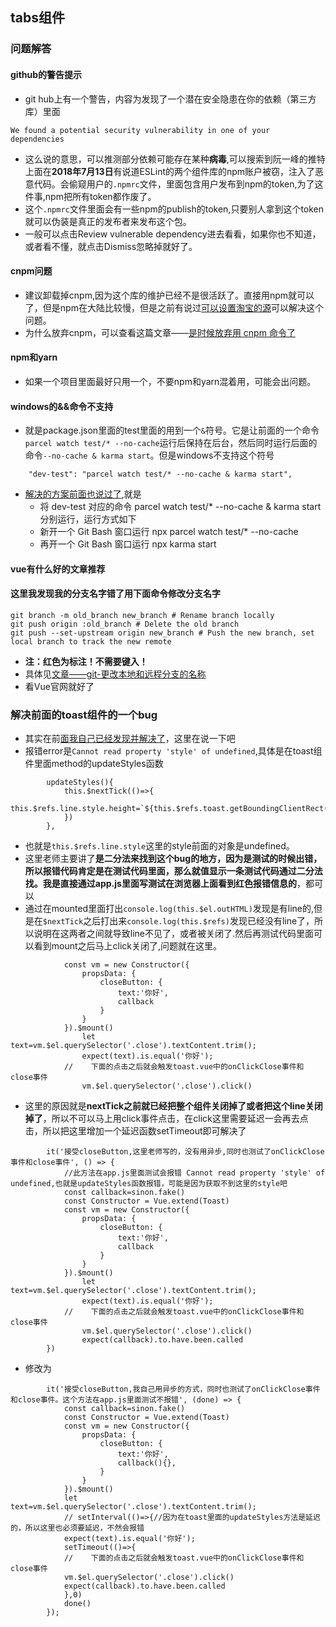 ## tabs组件
### 问题解答
#### github的警告提示
* git hub上有一个警告，内容为发现了一个潜在安全隐患在你的依赖（第三方库）里面
```
We found a potential security vulnerability in one of your dependencies
```
* 这么说的意思，可以推测部分依赖可能存在某种**病毒**,可以搜索到阮一峰的推特上面在**2018年7月13日**有说道ESLint的两个组件库的npm账户被窃，注入了恶意代码。会偷窥用户的`.npmrc`文件，里面包含用户发布到npm的token,为了这件事,npm把所有token都作废了。
* 这个`.npmrc`文件里面会有一些npm的publish的token,只要别人拿到这个token就可以伪装是真正的发布者来发布这个包。
* 一般可以点击Review vulnerable dependency进去看看，如果你也不知道，或者看不懂，就点击Dismiss忽略掉就好了。
#### cnpm问题
* 建议卸载掉cnpm,因为这个库的维护已经不是很活跃了。直接用npm就可以了，但是npm在大陆比较慢，但是之前有说过[可以设置淘宝的源](https://github.com/bomber063/DIY-UI-frame-by-Vue)可以解决这个问题。
* 为什么放弃cnpm，可以查看这篇文章——[是时候放弃用 cnpm 命令了](https://cnodejs.org/topic/552212ba01b6c9310d8e9959)
#### npm和yarn
* 如果一个项目里面最好只用一个，不要npm和yarn混着用，可能会出问题。
#### windows的&&命令不支持
* 就是package.json里面的test里面的用到一个`&`符号。它是让前面的一个命令`parcel watch test/* --no-cache`运行后保持在后台，然后同时运行后面的命令`--no-cache & karma start`。但是windows不支持这个符号
```
    "dev-test": "parcel watch test/* --no-cache & karma start",
```
* [解决的方案前面也说过了](https://github.com/bomber063/DIY-UI-frame-by-Vue),就是
    * 将 dev-test 对应的命令 parcel watch test/* --no-cache & karma start 分别运行，运行方式如下
    * 新开一个 Git Bash 窗口运行 npx parcel watch test/* --no-cache
    * 再开一个 Git Bash 窗口运行 npx karma start
#### vue有什么好的文章推荐
#### 这里我发现我的分支名字错了用下面命令修改分支名字
```
git branch -m old_branch new_branch # Rename branch locally 
git push origin :old_branch # Delete the old branch 
git push --set-upstream origin new_branch # Push the new branch, set local branch to track the new remote
```
* **注：红色为标注！不需要键入！**
* 具体见[文章——git-更改本地和远程分支的名称](https://www.cnblogs.com/wangzhichao/p/git.html)
* 看Vue官网就好了
### 解决前面的toast组件的一个bug
* 其实在前[面我自己已经发现并解决了](https://github.com/bomber063/DIY-UI-frame-by-Vue-for-all/tree/toast)，这里在说一下吧
* 报错error是`Cannot read property 'style' of undefined`,具体是在toast组件里面method的updateStyles函数
```
        updateStyles(){
            this.$nextTick(()=>{
                this.$refs.line.style.height=`${this.$refs.toast.getBoundingClientRect().height}px`
            })
        },
```
* 也就是`this.$refs.line.style`这里的style前面的对象是undefined。
* 这里老师主要讲了**是二分法来找到这个bug的地方，因为是测试的时候出错，所以报错代码肯定是在测试代码里面，那么就值显示一条测试代码通过二分法找。我是直接通过app.js里面写测试在浏览器上面看到红色报错信息的**，都可以
* 通过在mounted里面打出`console.log(this.$el.outHTML)`发现是有line的,但是在`$nextTick`之后打出来`console.log(this.$refs)`发现已经没有line了，所以说明在这两者之间就导致line不见了，或者被关闭了.然后再测试代码里面可以看到mount之后马上click关闭了,问题就在这里。
```
            const vm = new Constructor({
                propsData: {
                    closeButton: {
                        text:'你好',
                        callback
                    }
                }
            }).$mount()
                let text=vm.$el.querySelector('.close').textContent.trim();
                expect(text).is.equal('你好');
            //    下面的点击之后就会触发toast.vue中的onClickClose事件和close事件
                vm.$el.querySelector('.close').click()
```
* 这里的原因就是**nextTick之前就已经把整个组件关闭掉了或者把这个line关闭掉了**，所以不可以马上用click事件点击，在click这里需要延迟一会再去点击，所以把这里增加一个延迟函数setTimeout即可解决了
```
        it('接受closeButton,这里老师写的，没有用异步,同时也测试了onClickClose事件和close事件', () => {
            //此方法在app.js里面测试会报错 Cannot read property 'style' of undefined,也就是updateStyles函数报错，可能是因为获取不到这里的style吧
            const callback=sinon.fake()
            const Constructor = Vue.extend(Toast)
            const vm = new Constructor({
                propsData: {
                    closeButton: {
                        text:'你好',
                        callback
                    }
                }
            }).$mount()
                let text=vm.$el.querySelector('.close').textContent.trim();
                expect(text).is.equal('你好');
            //    下面的点击之后就会触发toast.vue中的onClickClose事件和close事件
                vm.$el.querySelector('.close').click()
                expect(callback).to.have.been.called
        })
```
* 修改为
```
        it('接受closeButton,我自己用异步的方式，同时也测试了onClickClose事件和close事件。这个方法在app.js里面测试不报错', (done) => {
            const callback=sinon.fake()
            const Constructor = Vue.extend(Toast)
            const vm = new Constructor({
                propsData: {
                    closeButton: {
                        text:'你好',
                        callback(){},
                    }
                }
            }).$mount()
            let text=vm.$el.querySelector('.close').textContent.trim();
            // setInterval(()=>{//因为在toast里面的updateStyles方法是延迟的，所以这里也必须要延迟，不然会报错
            expect(text).is.equal('你好');
            setTimeout(()=>{
            //    下面的点击之后就会触发toast.vue中的onClickClose事件和close事件
            vm.$el.querySelector('.close').click()
            expect(callback).to.have.been.called
            },0)
            done()
        });
```